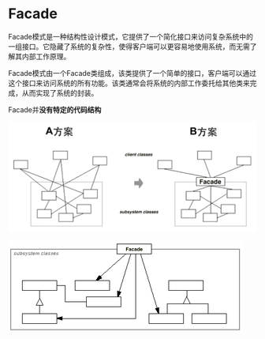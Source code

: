 # Facade

Facade模式是一种结构性设计模式，它提供了一个简化接口来访问复杂系统中的一组接口。它隐藏了系统的复杂性，使得客户端可以更容易地使用系统，而无需了解其内部工作原理。

Facade模式由一个Facade类组成，该类提供了一个简单的接口，客户端可以通过这个接口来访问系统的所有功能。该类通常会将系统的内部工作委托给其他类来完成，从而实现了系统的封装。

Facade并**没有特定的代码结构**

![](../images/facade1.png)

![](../images/facade2.png)

